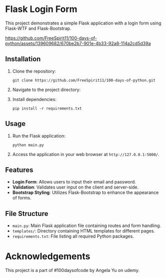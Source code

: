 # Flask Login Form

This project demonstrates a simple Flask application with a login form using Flask-WTF and Flask-Bootstrap.


https://github.com/FreeSpirit11/100-days-of-python/assets/139609682/670be2b7-901e-4b33-92a8-114a2cd5d39a


## Installation

1. Clone the repository:

   ```
   git clone https://github.com/FreeSpirit11/100-days-of-python.git
   ```

2. Navigate to the project directory:

3. Install dependencies:

   ```
   pip install -r requirements.txt
   ```

## Usage

1. Run the Flask application:

   ```
   python main.py
   ```

2. Access the application in your web browser at `http://127.0.0.1:5000/`.

## Features

- **Login Form**: Allows users to input their email and password.
- **Validation**: Validates user input on the client and server-side.
- **Bootstrap Styling**: Utilizes Flask-Bootstrap to enhance the appearance of forms.

## File Structure

- `main.py`: Main Flask application file containing routes and form handling.
- `templates/`: Directory containing HTML templates for different pages.
- `requirements.txt`: File listing all required Python packages.

# Acknowledgements

This project is a part of #100daysofcode by Angela Yu on udemy.

